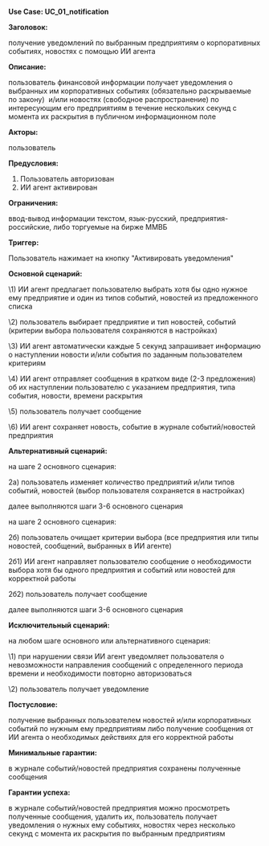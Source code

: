 ﻿**Use Case: UC\_01\_notification**

**Заголовок:**

получение уведомлений по выбранным предприятиям о корпоративных событиях, новостях с помощью ИИ агента

**Описание:**

пользователь финансовой информации получает уведомления о выбранных им корпоративных событиях (обязательно раскрываемые по закону)  и/или новостях (свободное распространение) по интересующим его предприятиям в течение нескольких секунд с момента их раскрытия в публичном информационном поле

**Акторы:**

пользователь

**Предусловия:**

1. Пользователь авторизован
1. ИИ агент активирован

**Ограничения:**

ввод-вывод информации текстом, язык-русский, предприятия-российские, либо торгуемые на бирже ММВБ

**Триггер:**

Пользователь нажимает на кнопку "Активировать уведомления"

**Основной сценарий:**

\1) ИИ агент предлагает пользователю выбрать хотя бы одно нужное ему предприятие и один из типов событий, новостей из предложенного списка

\2) пользователь выбирает предприятие и тип новостей, событий (критерии выбора пользователя сохраняются в настройках)

\3) ИИ агент автоматически каждые 5 секунд запрашивает информацию о наступлении новости и/или события по заданным пользователем критериям 

\4) ИИ агент отправляет сообщения в кратком виде (2-3 предложения) об их наступлении пользователю с указанием предприятия, типа события, новости, времени раскрытия 

\5) пользователь получает сообщение

\6) ИИ агент сохраняет новость, событие в журнале событий/новостей предприятия

**Альтернативный сценарий:**

на шаге 2 основного сценария:

2а) пользователь изменяет количество предприятий и/или типов событий, новостей (выбор пользователя сохраняется в настройках)

далее выполняются шаги 3-6 основного сценария

на шаге 2 основного сценария:

2б) пользователь очищает критерии выбора (все предприятия или типы новостей, сообщений, выбранных в ИИ агенте)

2б1) ИИ агент направляет пользователю сообщение о необходимости выбора хотя бы одного предприятия и событий или новостей для корректной работы

2б2) пользователь получает сообщение 

далее выполняются шаги 3-6 основного сценария

**Исключительный сценарий:**

на любом шаге основного или альтернативного сценария:

\1) при нарушении связи ИИ агент уведомляет пользователя о невозможности направления сообщений с определенного периода времени и необходимости повторно авторизоваться

\2) пользователь получает уведомление 

**Постусловие:**

получение выбранных пользователем новостей и/или корпоративных событий по нужным ему предприятиям либо получение сообщения от ИИ агента о необходимых действиях для его корректной работы

**Минимальные гарантии:**

в журнале событий/новостей предприятия сохранены полученные сообщения

**Гарантии успеха:**

в журнале событий/новостей предприятия можно просмотреть полученные сообщения, удалить их, пользователь получает уведомления о нужных ему событиях, новостях через несколько секунд с момента их раскрытия по выбранным предприятиям
